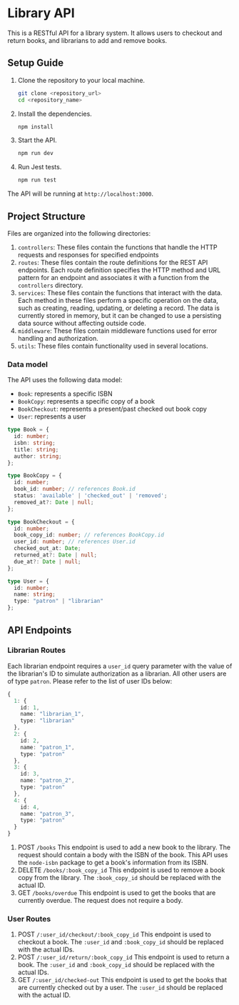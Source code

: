 # Library API

This is a RESTful API for a library system. It allows users to checkout and return books, and librarians to add and remove books.

## Setup Guide

1. Clone the repository to your local machine.
   ```bash
   git clone <repository_url>
   cd <repository_name>
   ```
2. Install the dependencies.
   ```bash
   npm install
   ```
3. Start the API.
   ```bash
   npm run dev
4. Run Jest tests.
   ```bash
   npm run test
   ```
The API will be running at `http://localhost:3000`.


## Project Structure

Files are organized into the following directories:

1. `controllers`: These files contain the functions that handle the HTTP requests and responses for specified endpoints
2. `routes`: These files contain the route definitions for the REST API endpoints. Each route definition specifies the HTTP method and URL pattern for an endpoint and associates it with a function from the `controllers` directory.
3. `services`: These files contain the functions that interact with the data. Each method in these files perform a specific operation on the data, such as creating, reading, updating, or deleting a record. The data is currently stored in memory, but it can be changed to use a persisting data source without affecting outside code.
4. `middleware`: These files contain middleware functions used for error handling and authorization.
5. `utils`: These files contain functionality used in several locations.

### Data model

The API uses the following data model:

- `Book`: represents a specific ISBN
- `BookCopy`: represents a specific copy of a book
- `BookCheckout`: represents a present/past checked out book copy
- `User`: represents a user

```typescript
type Book = {
  id: number;
  isbn: string;
  title: string;
  author: string;
};

type BookCopy = {
  id: number;
  book_id: number; // references Book.id
  status: 'available' | 'checked_out' | 'removed';
  removed_at?: Date | null;
};

type BookCheckout = {
  id: number;
  book_copy_id: number; // references BookCopy.id
  user_id: number; // references User.id
  checked_out_at: Date;
  returned_at?: Date | null;
  due_at?: Date | null;
};

type User = {
  id: number;
  name: string;
  type: "patron" | "librarian"
};
```

## API Endpoints

### Librarian Routes

Each librarian endpoint requires a `user_id` query parameter with the value of the librarian's ID to simulate authorization as a librarian. All other users are of type `patron`. Please refer to the list of user IDs below:

```typescript
{
  1: {
    id: 1,
    name: "librarian_1",
    type: "librarian"
  },
  2: {
    id: 2,
    name: "patron_1",
    type: "patron"
  },
  3: {
    id: 3,
    name: "patron_2",
    type: "patron"
  },
  4: {
    id: 4,
    name: "patron_3",
    type: "patron"
  }
}
```

1. POST `/books`
   This endpoint is used to add a new book to the library. The request should contain a body with the ISBN of the book. This API uses the `node-isbn` package to get a book's information from its ISBN.
2. DELETE `/books/:book_copy_id`
   This endpoint is used to remove a book copy from the library. The `:book_copy_id` should be replaced with the actual ID.
3. GET `/books/overdue`
   This endpoint is used to get the books that are currently overdue. The request does not require a body.

### User Routes

1. POST `/:user_id/checkout/:book_copy_id`
   This endpoint is used to checkout a book. The `:user_id` and `:book_copy_id` should be replaced with the actual IDs.
2. POST `/:user_id/return/:book_copy_id`
   This endpoint is used to return a book. The `:user_id` and `:book_copy_id` should be replaced with the actual IDs.
3. GET `/:user_id/checked-out`
   This endpoint is used to get the books that are currently checked out by a user. The `:user_id` should be replaced with the actual ID.



